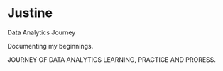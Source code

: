 # Justine

Data Analytics Journey

Documenting my beginnings.

JOURNEY OF DATA ANALYTICS LEARNING, PRACTICE AND PRORESS.
